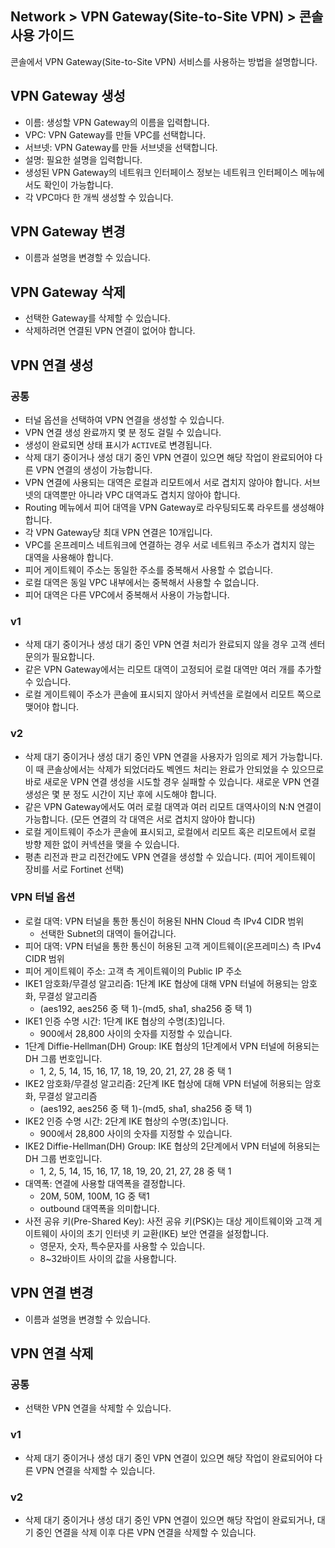 ## Network > VPN Gateway(Site-to-Site VPN) > 콘솔 사용 가이드

콘솔에서 VPN Gateway(Site-to-Site VPN) 서비스를 사용하는 방법을 설명합니다.


<a id="1"></a>
## VPN Gateway 생성

* 이름: 생성할 VPN Gateway의 이름을 입력합니다.
* VPC: VPN Gateway를 만들 VPC를 선택합니다.
* 서브넷: VPN Gateway를 만들 서브넷을 선택합니다.
* 설명: 필요한 설명을 입력합니다.
* 생성된 VPN Gateway의 네트워크 인터페이스 정보는 네트워크 인터페이스 메뉴에서도 확인이 가능합니다.
* 각 VPC마다 한 개씩 생성할 수 있습니다.


<a id="2"></a>
## VPN Gateway 변경

* 이름과 설명을 변경할 수 있습니다.


<a id="3"></a>
## VPN Gateway 삭제

* 선택한 Gateway를 삭제할 수 있습니다.
* 삭제하려면 연결된 VPN 연결이 없어야 합니다.


<a id="4"></a>
## VPN 연결 생성

### 공통
* 터널 옵션을 선택하여 VPN 연결을 생성할 수 있습니다.
* VPN 연결 생성 완료까지 몇 분 정도 걸릴 수 있습니다.
* 생성이 완료되면 상태 표시가 `ACTIVE`로 변경됩니다.
* 삭제 대기 중이거나 생성 대기 중인 VPN 연결이 있으면 해당 작업이 완료되어야 다른 VPN 연결의 생성이 가능합니다.
* VPN 연결에 사용되는 대역은 로컬과 리모트에서 서로 겹치지 않아야 합니다. 서브넷의 대역뿐만 아니라 VPC 대역과도 겹치지 않아야 합니다.
* Routing 메뉴에서 피어 대역을 VPN Gateway로 라우팅되도록 라우트를 생성해야 합니다.
* 각 VPN Gateway당 최대 VPN 연결은 10개입니다.
* VPC를 온프레미스 네트워크에 연결하는 경우 서로 네트워크 주소가 겹치지 않는 대역을 사용해야 합니다.
* 피어 게이트웨이 주소는 동일한 주소를 중복해서 사용할 수 없습니다.
* 로컬 대역은 동일 VPC 내부에서는 중복해서 사용할 수 없습니다.
* 피어 대역은 다른 VPC에서 중복해서 사용이 가능합니다.

### v1
* 삭제 대기 중이거나 생성 대기 중인 VPN 연결 처리가 완료되지 않을 경우 고객 센터 문의가 필요합니다.
* 같은 VPN Gateway에서는 리모트 대역이 고정되어 로컬 대역만 여러 개를 추가할 수 있습니다.
* 로컬 게이트웨이 주소가 콘솔에 표시되지 않아서 커넥션을 로컬에서 리모트 쪽으로 맺어야 합니다.

### v2
* 삭제 대기 중이거나 생성 대기 중인 VPN 연결을 사용자가 임의로 제거 가능합니다. 이 때 콘솔상에서는 삭제가 되었더라도 벡엔드 처리는 완료가 안되었을 수 있으므로 바로 새로운 VPN 연결 생성을 시도할 경우 실패할 수 있습니다. 새로운 VPN 연결 생성은 몇 분 정도 시간이 지난 후에 시도해야 합니다.
* 같은 VPN Gateway에서도 여러 로컬 대역과 여러 리모트 대역사이의 N:N 연결이 가능합니다. (모든 연결의 각 대역은 서로 겹치지 않아야 합니다)
* 로컬 게이트웨이 주소가 콘솔에 표시되고, 로컬에서 리모트 혹은 리모트에서 로컬 방향 제한 없이 커넥션을 맺을 수 있습니다.
* 평촌 리전과 판교 리전간에도 VPN 연결을 생성할 수 있습니다. (피어 게이트웨이 장비를 서로 Fortinet 선택)


<a id="5"></a>
### VPN 터널 옵션
* 로컬 대역: VPN 터널을 통한 통신이 허용된 NHN Cloud 측 IPv4 CIDR 범위
    * 선택한 Subnet의 대역이 들어갑니다.
* 피어 대역: VPN 터널을 통한 통신이 허용된 고객 게이트웨이(온프레미스) 측 IPv4 CIDR 범위
* 피어 게이트웨이 주소: 고객 측 게이트웨이의 Public IP 주소
* IKE1 암호화/무결성 알고리즘: 1단계 IKE 협상에 대해 VPN 터널에 허용되는 암호화, 무결성 알고리즘
    * (aes192, aes256 중 택 1)-(md5, sha1, sha256 중 택 1)
* IKE1 인증 수명 시간: 1단계 IKE 협상의 수명(초)입니다.
    * 900에서 28,800 사이의 숫자를 지정할 수 있습니다.
* 1단계 Diffie-Hellman(DH) Group: IKE 협상의 1단계에서 VPN 터널에 허용되는 DH 그룹 번호입니다.
    * 1, 2, 5, 14, 15, 16, 17, 18, 19, 20, 21, 27, 28 중 택 1
* IKE2 암호화/무결성 알고리즘: 2단계 IKE 협상에 대해 VPN 터널에 허용되는 암호화, 무결성 알고리즘
    * (aes192, aes256 중 택 1)-(md5, sha1, sha256 중 택 1)
* IKE2 인증 수명 시간: 2단계 IKE 협상의 수명(초)입니다.
    * 900에서 28,800 사이의 숫자를 지정할 수 있습니다.
* IKE2 Diffie-Hellman(DH) Group: IKE 협상의 2단계에서 VPN 터널에 허용되는 DH 그룹 번호입니다.
    * 1, 2, 5, 14, 15, 16, 17, 18, 19, 20, 21, 27, 28 중 택 1
* 대역폭: 연결에 사용할 대역폭을 결정합니다.
    * 20M, 50M, 100M, 1G 중 택1
    * outbound 대역폭을 의미합니다.
* 사전 공유 키(Pre-Shared Key): 사전 공유 키(PSK)는 대상 게이트웨이와 고객 게이트웨이 사이의 초기 인터넷 키 교환(IKE) 보안 연결을 설정합니다.
    * 영문자, 숫자, 특수문자를 사용할 수 있습니다.
    * 8~32바이트 사이의 값을 사용합니다.


<a id="6"></a>
## VPN 연결 변경

* 이름과 설명을 변경할 수 있습니다.


<a id="7"></a>
## VPN 연결 삭제

### 공통
* 선택한 VPN 연결을 삭제할 수 있습니다.

### v1
* 삭제 대기 중이거나 생성 대기 중인 VPN 연결이 있으면 해당 작업이 완료되어야 다른 VPN 연결을 삭제할 수 있습니다.

### v2
* 삭제 대기 중이거나 생성 대기 중인 VPN 연결이 있으면 해당 작업이 완료되거나, 대기 중인 연결을 삭제 이후 다른 VPN 연결을 삭제할 수 있습니다.
